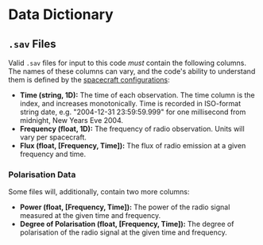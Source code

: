 # Data Dictionary

## `.sav` Files

Valid `.sav` files for input to this code *must* contain the following columns. The names of these columns can vary,
and the code's ability to understand them is defined by the [spacecraft configurations](spacecraft_configurations.md):

* **Time (string, 1D):** The time of each observation. The time column is the index, and increases monotonically. 
  Time is recorded in ISO-format string date, 
  e.g. "2004-12-31 23:59:59.999" for one millisecond from midnight, New Years Eve 2004.
* **Frequency (float, 1D):** The frequency of radio observation. Units will vary per spacecraft.
* **Flux (float, [Frequency, Time]):** The flux of radio emission at a given frequency and time. 

### Polarisation Data

Some files will, additionally, contain two more columns:

* **Power (float, [Frequency, Time]):** The power of the radio signal measured at the given time and frequency.
* **Degree of Polarisation (float, [Frequency, Time]):** 
  The degree of polarisation of the radio signal at the given time and frequency.
